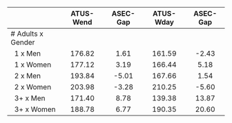 
|                      |    ATUS-Wend |     ASEC-Gap |    ATUS-Wday |     ASEC-Gap |
| -------------------- | :----------: | :----------: | :----------: | :----------: |
| # Adults x Gender    |              |              |              |              |
| &nbsp;&nbsp;1 x Men  |       176.82 |         1.61 |       161.59 |        -2.43 |
| &nbsp;&nbsp;1 x Women |       177.12 |         3.19 |       166.44 |         5.18 |
| &nbsp;&nbsp;2 x Men  |       193.84 |        -5.01 |       167.66 |         1.54 |
| &nbsp;&nbsp;2 x Women |       203.98 |        -3.28 |       210.25 |        -5.60 |
| &nbsp;&nbsp;3+ x Men |       171.40 |         8.78 |       139.38 |        13.87 |
| &nbsp;&nbsp;3+ x Women |       188.78 |         6.77 |       190.35 |        20.60 |

